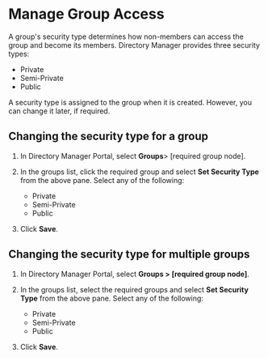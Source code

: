 # Manage Group Access

A group's security type determines how non-members can access the group and become its members.
Directory Manager provides three security types:

- Private
- Semi-Private
- Public

A security type is assigned to the group when it is created. However, you can change it later, if
required.

## Changing the security type for a group

1. In Directory Manager Portal, select **Groups**> [required group node].
2. In the groups list, click the required group and select **Set Security Type** from the above
   pane. Select any of the following:

   - Private
   - Semi-Private
   - Public

3. Click **Save**.

## Changing the security type for multiple groups

1. In Directory Manager Portal, select **Groups > [required group node]**.
2. In the groups list, select the required groups and select **Set Security Type** from the above
   pane. Select any of the following:

   - Private
   - Semi-Private
   - Public

3. Click **Save**.
